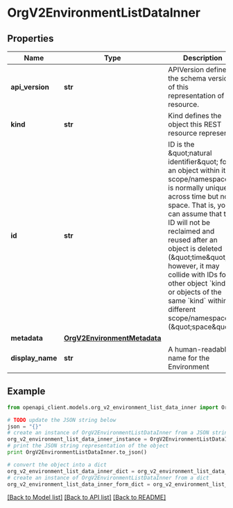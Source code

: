 # OrgV2EnvironmentListDataInner


## Properties
Name | Type | Description | Notes
------------ | ------------- | ------------- | -------------
**api_version** | **str** | APIVersion defines the schema version of this representation of a resource. | [optional] [readonly] 
**kind** | **str** | Kind defines the object this REST resource represents. | [optional] [readonly] 
**id** | **str** | ID is the \&quot;natural identifier\&quot; for an object within its scope/namespace; it is normally unique across time but not space. That is, you can assume that the ID will not be reclaimed and reused after an object is deleted (\&quot;time\&quot;); however, it may collide with IDs for other object &#x60;kinds&#x60; or objects of the same &#x60;kind&#x60; within a different scope/namespace (\&quot;space\&quot;). | [readonly] 
**metadata** | [**OrgV2EnvironmentMetadata**](OrgV2EnvironmentMetadata.md) |  | 
**display_name** | **str** | A human-readable name for the Environment | 

## Example

```python
from openapi_client.models.org_v2_environment_list_data_inner import OrgV2EnvironmentListDataInner

# TODO update the JSON string below
json = "{}"
# create an instance of OrgV2EnvironmentListDataInner from a JSON string
org_v2_environment_list_data_inner_instance = OrgV2EnvironmentListDataInner.from_json(json)
# print the JSON string representation of the object
print OrgV2EnvironmentListDataInner.to_json()

# convert the object into a dict
org_v2_environment_list_data_inner_dict = org_v2_environment_list_data_inner_instance.to_dict()
# create an instance of OrgV2EnvironmentListDataInner from a dict
org_v2_environment_list_data_inner_form_dict = org_v2_environment_list_data_inner.from_dict(org_v2_environment_list_data_inner_dict)
```
[[Back to Model list]](../ccloud/README.md#documentation-for-models) [[Back to API list]](../ccloud/README.md#documentation-for-api-endpoints) [[Back to README]](../ccloud/README.md)


